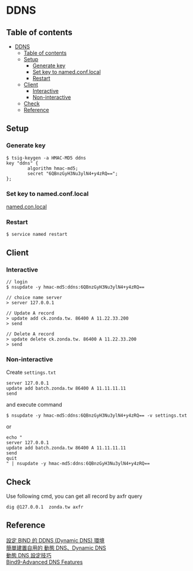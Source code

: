# DDNS

## Table of contents

- [DDNS](#ddns)
  - [Table of contents](#table-of-contents)
  - [Setup](#setup)
    - [Generate key](#generate-key)
    - [Set key to named.conf.local](#set-key-to-namedconflocal)
    - [Restart](#restart)
  - [Client](#client)
    - [Interactive](#interactive)
    - [Non-interactive](#non-interactive)
  - [Check](#check)
  - [Reference](#reference)

## Setup

### Generate key

```shell
$ tsig-keygen -a HMAC-MD5 ddns
key "ddns" {
        algorithm hmac-md5;
        secret "6QBnzGyH3Nu3ylN4+y4zRQ==";
};
```

### Set key to named.conf.local

[named.con.local](./bind9_settings/named.conf.local)  

### Restart

```shell
$ service named restart
```

## Client

### Interactive

```shell
// login
$ nsupdate -y hmac-md5:ddns:6QBnzGyH3Nu3ylN4+y4zRQ==

// choice name server
> server 127.0.0.1

// Update A record
> update add ck.zonda.tw. 86400 A 11.22.33.200
> send

// Delete A record
> update delete ck.zonda.tw. 86400 A 11.22.33.200
> send
```

### Non-interactive

Create `settings.txt`

```
server 127.0.0.1
update add batch.zonda.tw 86400 A 11.11.11.11
send
```

and execute command  

```shell
$ nsupdate -y hmac-md5:ddns:6QBnzGyH3Nu3ylN4+y4zRQ== -v settings.txt
```

or

```shell
echo "
server 127.0.0.1
update add batch.zonda.tw 86400 A 11.11.11.11
send
quit
" | nsupdate -y hmac-md5:ddns:6QBnzGyH3Nu3ylN4+y4zRQ==
```

## Check

Use following cmd, you can get all record by axfr query  

```shell
dig @127.0.0.1  zonda.tw axfr
```

## Reference

[設定 BIND 的 DDNS (Dynamic DNS) 環境](https://ezbox.idv.tw/180/bind-ddns-dynamic-dns/)  
[簡單建置自用的 動態 DNS、Dynamic DNS](https://ithelp.ithome.com.tw/articles/10062006)  
[動態 DNS 設定技巧](http://www.study-area.org/tips/ddns.htm)  
[Bind9-Advanced DNS Features](https://bind9.readthedocs.io/en/v9_16_5/advanced.html)  